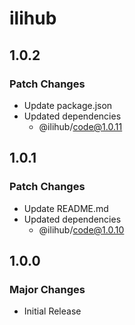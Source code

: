 # ilihub

## 1.0.2

### Patch Changes

- Update package.json
- Updated dependencies
  - @ilihub/code@1.0.11

## 1.0.1

### Patch Changes

- Update README.md
- Updated dependencies
  - @ilihub/code@1.0.10

## 1.0.0

### Major Changes

- Initial Release

